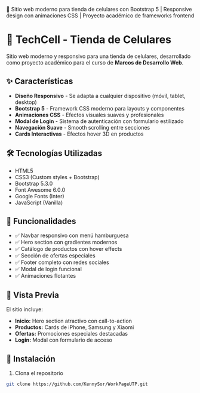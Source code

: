 🚀 Sitio web moderno para tienda de celulares con Bootstrap 5 | Responsive design con animaciones CSS | Proyecto académico de frameworks frontend

# 📱 TechCell - Tienda de Celulares

Sitio web moderno y responsivo para una tienda de celulares, desarrollado como proyecto académico para el curso de **Marcos de Desarrollo Web**.

## ✨ Características

- **Diseño Responsivo** - Se adapta a cualquier dispositivo (móvil, tablet, desktop)
- **Bootstrap 5** - Framework CSS moderno para layouts y componentes
- **Animaciones CSS** - Efectos visuales suaves y profesionales
- **Modal de Login** - Sistema de autenticación con formulario estilizado
- **Navegación Suave** - Smooth scrolling entre secciones
- **Cards Interactivas** - Efectos hover 3D en productos

## 🛠️ Tecnologías Utilizadas

- HTML5
- CSS3 (Custom styles + Bootstrap)
- Bootstrap 5.3.0
- Font Awesome 6.0.0
- Google Fonts (Inter)
- JavaScript (Vanilla)

## 🎯 Funcionalidades

- ✅ Navbar responsivo con menú hamburguesa
- ✅ Hero section con gradientes modernos
- ✅ Catálogo de productos con hover effects
- ✅ Sección de ofertas especiales
- ✅ Footer completo con redes sociales
- ✅ Modal de login funcional
- ✅ Animaciones flotantes

## 📱 Vista Previa

El sitio incluye:
- **Inicio:** Hero section atractivo con call-to-action
- **Productos:** Cards de iPhone, Samsung y Xiaomi
- **Ofertas:** Promociones especiales destacadas
- **Login:** Modal con formulario de acceso

## 🚀 Instalación

1. Clona el repositorio
```bash
git clone https://github.com/KennySor/WorkPageUTP.git
